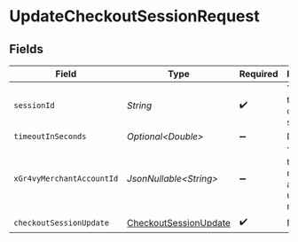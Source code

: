# UpdateCheckoutSessionRequest


## Fields

| Field                                                                     | Type                                                                      | Required                                                                  | Description                                                               | Example                                                                   |
| ------------------------------------------------------------------------- | ------------------------------------------------------------------------- | ------------------------------------------------------------------------- | ------------------------------------------------------------------------- | ------------------------------------------------------------------------- |
| `sessionId`                                                               | *String*                                                                  | :heavy_check_mark:                                                        | The ID of the checkout session.                                           | 4137b1cf-39ac-42a8-bad6-1c680d5dab6b                                      |
| `timeoutInSeconds`                                                        | *Optional\<Double>*                                                       | :heavy_minus_sign:                                                        | N/A                                                                       |                                                                           |
| `xGr4vyMerchantAccountId`                                                 | *JsonNullable\<String>*                                                   | :heavy_minus_sign:                                                        | The ID of the merchant account to use for this request.                   | default                                                                   |
| `checkoutSessionUpdate`                                                   | [CheckoutSessionUpdate](../../models/components/CheckoutSessionUpdate.md) | :heavy_check_mark:                                                        | N/A                                                                       |                                                                           |